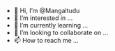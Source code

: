 - 👋 Hi, I’m @Mangaltudu
- 👀 I’m interested in ...
- 🌱 I’m currently learning ...
- 💞️ I’m looking to collaborate on ...
- 📫 How to reach me ...

<!---
Mangaltudu/Mangaltudu is a ✨ special ✨ repository because its `README.md` (this file) appears on your GitHub profile.
You can click the Preview link to take a look at your changes.
--->
